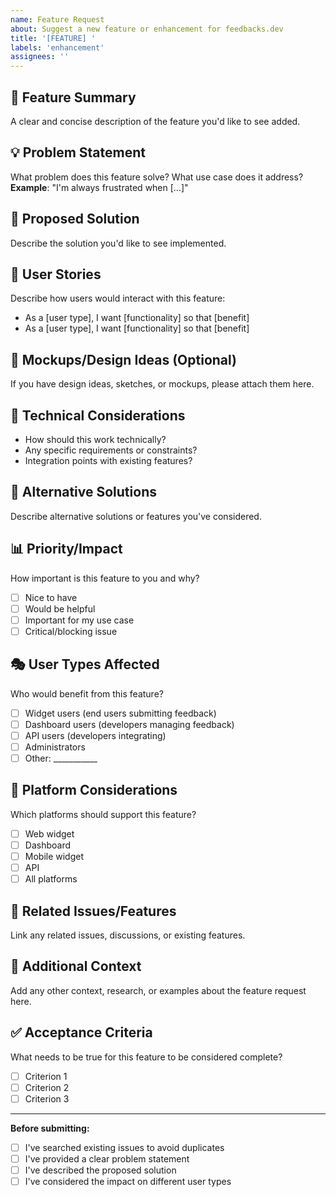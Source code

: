 ```yaml
---
name: Feature Request
about: Suggest a new feature or enhancement for feedbacks.dev
title: '[FEATURE] '
labels: 'enhancement'
assignees: ''
---
```


## 🚀 Feature Summary
A clear and concise description of the feature you'd like to see added.

## 💡 Problem Statement
What problem does this feature solve? What use case does it address?
**Example**: "I'm always frustrated when [...]"

## 🎯 Proposed Solution
Describe the solution you'd like to see implemented.

## 🔄 User Stories
Describe how users would interact with this feature:
- As a [user type], I want [functionality] so that [benefit]
- As a [user type], I want [functionality] so that [benefit]

## 🎨 Mockups/Design Ideas (Optional)
If you have design ideas, sketches, or mockups, please attach them here.

## 🔧 Technical Considerations
- How should this work technically?
- Any specific requirements or constraints?
- Integration points with existing features?

## 🌟 Alternative Solutions
Describe alternative solutions or features you've considered.

## 📊 Priority/Impact
How important is this feature to you and why?
- [ ] Nice to have
- [ ] Would be helpful
- [ ] Important for my use case
- [ ] Critical/blocking issue

## 🎭 User Types Affected
Who would benefit from this feature?
- [ ] Widget users (end users submitting feedback)
- [ ] Dashboard users (developers managing feedback)
- [ ] API users (developers integrating)
- [ ] Administrators
- [ ] Other: ___________

## 📱 Platform Considerations
Which platforms should support this feature?
- [ ] Web widget
- [ ] Dashboard
- [ ] Mobile widget
- [ ] API
- [ ] All platforms

## 🔗 Related Issues/Features
Link any related issues, discussions, or existing features.

## 📝 Additional Context
Add any other context, research, or examples about the feature request here.

## ✅ Acceptance Criteria
What needs to be true for this feature to be considered complete?
- [ ] Criterion 1
- [ ] Criterion 2
- [ ] Criterion 3

---

**Before submitting:**
- [ ] I've searched existing issues to avoid duplicates
- [ ] I've provided a clear problem statement
- [ ] I've described the proposed solution
- [ ] I've considered the impact on different user types